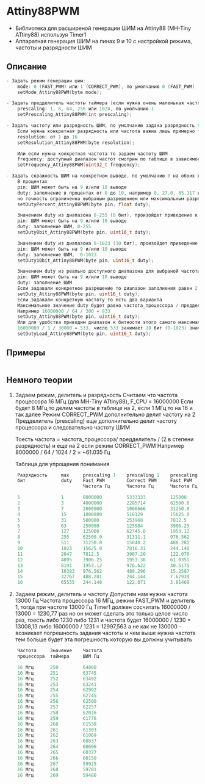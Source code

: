 # Attiny88PWM

- Библиотека для расширеной генерации ШИМ на Attiny88 (MH-Tiny ATtiny88) используя Timer1 
- Аппаратная генерация ШИМ на пинах 9 и 10 с настройкой режима, частоты и разрядности ШИМ

## Описание
```cpp
- Задать режим генерации шим:
    mode: 0 (FAST_PWM) или 1 (CORRECT_PWM), по умолчанию 0 (FAST_PWM)
    setMode_Attiny88PWM(byte mode);

- Задать предделитель частоты таймера (если нужна очень маленькая частота ШИМ)
    prescaling: 1, 8, 64, 256 или 1024, по умолчанию 1
    setPrescaling_Attiny88PWM(int prescaling);

- Задать частоту или разрядность ШИМ, по умолчанию задана разрядность 8 бит (частота будет зависеть от режима/предделителя/частоты процессора)
    Если нужна конкретная разрядность или частота важна лишь примерно то задаем разрядность ШИМ
    resolution: от 1 до 16
    setResolution_Attiny88PWM(byte resolution);

    Или если нужна конкретная частота то задаем частоту ШИМ
    frequency: доступный диапазон частот смотрим по таблице в зависимости от режима/предделителя/частоты процессора
    setFrequency_Attiny88PWM(uint32_t frequency);

- Задать скважность ШИМ на конкретном выводе, по умолчанию 0 на обоих выходах
    В процентах
    pin: ШИМ может быть на 9 и/или 10 выводе
    duty: заполнение в процентах от 0 до 10, например 0, 27.0, 85.117 или 100
    но точность ограниченна выбраным разрешением или максимальным разрешением для выбраной частоты
    setDutyPercent_Attiny88PWM(byte pin, float duty);

    Значением duty из диапазона 0-255 (8 бит), произойдет приведение к реальному доступному диапазону для выбраной частоты/разрешения
    pin: ШИМ может быть на 9 и/или 10 выводе
    duty: заполнение ШИМ, 0-255
    setDuty8bit_Attiny88PWM(byte pin, uint16_t duty);

    Значением duty из диапазона 0-1023 (10 бит), произойдет приведение к реальному доступному диапазону для выбраной частоты/разрешения
    pin: ШИМ может быть на 9 и/или 10 выводе
    duty: заполнение ШИМ,  0-1023
    setDuty10bit_Attiny88PWM(byte pin, uint16_t duty);

    Значением duty из реально доступного диапазона для выбраной частоты/разрешения
    pin: ШИМ может быть на 9 и/или 10 выводе
    duty: заполнение ШИМ
    Если задавали конкретное разрешение то диапазон заполнения равен 2 в степени разрешения, например шим 11 бит и duty будет от 0 до 2^11-1=2047
    setDuty_Attiny88PWM(byte pin, uint16_t duty);
    Если задавали конкретную частоту то есть два варианта
    Максимальное значение duty будет равно частота_процессора / предделитель / частота_ШИМ (для CORRECT_PWM делим еще на 2)
    Например 16000000 / 64 / 300 = 833
    setDuty_Attiny88PWM(byte pin, uint16_t duty);
    Или для удобства приводим диапазон к битности этого самого максимального значение duty
    16000000 / 1 / 30000 = 533, число 533 занимает 10 бит (0-1023) значит и диапазон duty будет 0-1023
    setDutyLead_Attiny88PWM(byte pin, uint16_t duty);

```

## Примеры
```cpp
```

## Немного теории
1) Задаем режим, делитель и разрядность
    Считаем что частота процессора 16 МГц (для MH-Tiny ATtiny88), F_CPU = 16000000
    Если будет 8 МГц то делим частоты в таблице на 2, если 1 МГц то на 16 и так далее
    Режим CORRECT_PWM дополнительно делит частоту на 2
    Предделитель (prescaling) еще дополнительно делит частоту процессора и следовательно частоту ШИМ

    Тоесть частота = частота_процессора/ предделитель / (2 в степени разрядность) и еще на 2 если режим CORRECT_PWM
    Например 8000000 / 64 / 1024 / 2 = ~61.035 Гц

    Таблица для упрощения понимания
```cpp
    Разрядность  	max  	prescaling 1   	prescaling 1   	prescaling 64  	prescaling 64  	prescaling 1024	prescaling 1024
    бит          	duty 	Fast PWM       	Correct PWM    	Fast PWM       	Correct PWM    	Fast PWM
                            Частота Гц     	Частота Гц     	Частота Гц     	Частота Гц     	Частота Гц     	Частота Гц

    1            	1    	8000000        	5333333        	125000        	83333.3        	7812.5         	5208.33
    2            	3    	4000000        	2285714        	62500.0        	35714.2        	3906.25        	2232.14
    3            	7    	2000000        	1066666        	31250.0        	16666.6        	1953.12        	1041.66
    4            	15   	1000000        	516129        	15625.0        	8064.51        	976.562        	504.032
    5            	31   	500000        	253968        	7812.5         	3968.25        	488.281        	248.015
    6            	63   	250000        	125984        	3906.25        	1968.50        	244.140        	123.031
    7            	127  	125000        	62745.0        	1953.12        	980.392        	122.070        	61.2745
    8            	255  	62500.0        	31311.1        	976.562        	489.236        	61.0351        	30.5772
    9            	511  	31250.0        	15640.2        	488.281        	244.379        	30.5175        	15.2737
    10           	1023 	15625.0        	7816.31        	244.140        	122.129        	15.2587        	7.63312
    11           	2047 	7812.5         	3907.20        	122.070        	61.0500        	7.62939        	3.81562
    12           	4095 	3906.25        	1953.36        	61.0351        	30.5213        	3.81469        	1.90758
    13           	8191 	1953.12        	976.622        	30.5175        	15.2597        	1.90734        	0.95373
    14           	16383	976.562        	488.296        	15.2587        	7.62962        	0.95367        	0.47685
    15           	32767	488.281        	244.144        	7.62939        	3.81475        	0.47683        	0.23842
    16           	65535	244.140        	122.071        	3.81469        	1.90736        	0.23841        	0.11921
```
2) Задаем режим, делитель и частоту
    Допустим нам нужна частота 13000 Гц
    Частота процессора 16 МГц, режим FAST_PWM и делитель 1,
    тогда при частоте 13000 Гц Timer1 должен сосчитать 16000000 / 13000 = 1230,77 раз
    но он может сделать это только целое число раз,
    тоесть либо 1230 либо 1231 и частота будет 16000000 / 1230 = 13008,13 либо  16000000 / 1231 = 12997,563
    а не как не 130000 - возникает погрешность задания частоты
    и чем выше нужна частота тем больше будет эта погрешность которую вы должны учитывать
  
```cpp  
    Частота   	Значение  	Частота   	
    процессора	таймера   	ШИМ Гц    	

    16 Мгц    	250       	64000     	
    16 Мгц    	251       	63745     	
    16 Мгц    	252       	63492     	
    16 Мгц    	253       	63241     	
    16 Мгц    	254       	62992     	
    16 Мгц    	255       	62745     	
    16 Мгц    	256       	62500     	
    16 Мгц    	257       	62257     	
    16 Мгц    	258       	62016     	
    16 Мгц    	259       	61776     	
    16 Мгц    	260       	61538     	
    16 Мгц    	261       	61303     	
    16 Мгц    	262       	61069     	
    16 Мгц    	263       	60837     	
    16 Мгц    	264       	60606     	
    16 Мгц    	265       	60377     	
    16 Мгц    	266       	60150     	
    16 Мгц    	267       	59925     	
    16 Мгц    	268       	59701     	
    16 Мгц    	269       	59480
```
    
    
    
